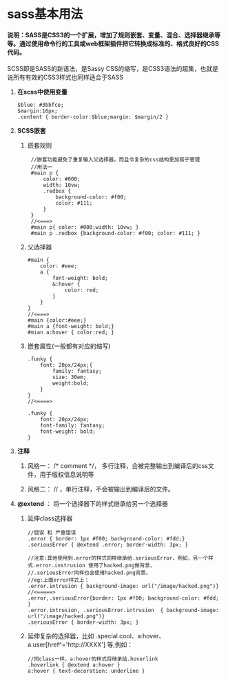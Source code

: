 # sass基本用法

#### 说明：SASS是CSS3的一个扩展，增加了规则嵌套、变量、混合、选择器继承等等。通过使用命令行的工具或web框架插件把它转换成标准的、格式良好的CSS代码。

SCSS即是SASS的新语法，是Sassy CSS的缩写，是CSS3语法的超集，也就是说所有有效的CSS3样式也同样适合于SASS

1. **在scss中使用变量**
   ```
   $blue: #3bbfce;
   $margin:16px;
   .content { border-color:$blue;margin: $margin/2 }
   ```
2. **SCSS嵌套**

   1. 嵌套规则

      ```
       //嵌套功能避免了重复输入父选择器，而且令复杂的css结构更加易于管理
       //用法一
       #main p {
           color: #000;
           width: 10vw;
           .redbox {
               background-color: #f00;
               color: #111;
           }
       }
       //<===>
       #main p{ color: #000;width: 10vw; }
       #main p .redbox {background-color: #f00; color: #111; }
      ```

   2. 父选择器

      ```
      #main {
          color: #eee;
          a {
              font-weight: bold;
              &:hover {
                  color: red;
              }
          }
      }
      //<===>
      #main {color:#eee;}
      #main a {font-weight: bold;}
      #mian a:hover { color:red; }
      ```

   3. 嵌套属性\(一般都有对应的缩写\)

      ```
      .funky { 
          font: 20px/24px;{ 
              family: fantasy;
              size: 30em;
              weight:bold;
          }
      }
      //<====>

      .funky {
          font: 20px/24px;
          font-family: fantasy;
          font-weight: bold;
      }
      ```

3. **注释**

   1. 风格一：  /\*  comment  \*/， 多行注释，会被完整输出到编译后的css文件，用于版权信息说明等

   2. 风格二： //    ，单行注释，不会被输出到编译后的文件。

4. **@extend** ： 将一个选择器下的样式继承给另一个选择器

   1. 延伸class选择器

      ```
      //错误 和 严重错误
      .error { border: 1px #f00; background-color: #fdd;}
      .seriousError { @extend .error; border-width: 3px; }

      //注意:其他使用到.error的样式同样继承给.seriousError，例如，另一个样式.error.instrusion 使用了hacked.png做背景，
      //.seriousError同样也会使用hacked.png背景。
      //eg:上面error样式上：
      .error.intrusion { background-image: url("/image/hacked.png")}
      //<=====>
      .error,.seriousError{border: 1px #f00; background-color: #fdd; }
      .error.intrusion, .seriousError.intrusion  { background-image: url("/image/hacked.png")}
      .seriousError { border-width: 3px; }
      ```

   2. 延伸复杂的选择器，比如 .special.cool、a:hover、a.user\[href^='http://XXXX'\] 等,例如：

      ```
      //同class一样，a:hover的样式将继承给.hoverlink
      .hoverlink { @extend a:hover }
      a:hover { text-decoration: underline }
      ```



